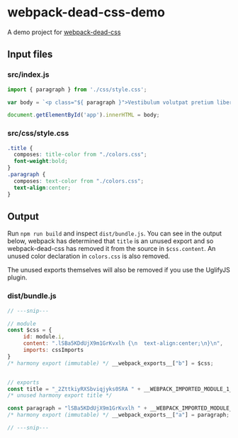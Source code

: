 # webpack-dead-css-demo

A demo project for [webpack-dead-css]

[webpack-dead-css]: https://github.com/simlrh/webpack-dead-css

## Input files

### src/index.js
```js
import { paragraph } from './css/style.css';

var body = `<p class="${ paragraph }">Vestibulum volutpat pretium libero.</p>`;

document.getElementById('app').innerHTML = body;
```

### src/css/style.css
```css
.title {
  composes: title-color from "./colors.css";
  font-weight:bold;
}
.paragraph {
  composes: text-color from "./colors.css";
  text-align:center;
}
```

## Output

Run `npm run build` and inspect `dist/bundle.js`. You can see in the output below, webpack has determined that `title` is an unused export and so webpack-dead-css has removed it from the source in `$css.content`. An unused color declaration in `colors.css` is also removed.

The unused exports themselves will also be removed if you use the UglifyJS plugin.

### dist/bundle.js
```js
// ---snip---

// module
const $css = {
	 id: module.i,
	 content: ".lSBa5KDdUjX9m1GrKvxlh {\n  text-align:center;\n}\n",
	 imports: cssImports
}                                                    
/* harmony export (immutable) */ __webpack_exports__["b"] = $css;


// exports
const title = "_2ZttkiyRXSbviqjyks0SRA " + __WEBPACK_IMPORTED_MODULE_1__home_steve_src_webpack_dead_css_demo_node_modules_css_loader_index_js_modules_true_camelCase_dashes_colors_css__["b" /* titleColor */] + "";
/* unused harmony export title */

const paragraph = "lSBa5KDdUjX9m1GrKvxlh " + __WEBPACK_IMPORTED_MODULE_1__home_steve_src_webpack_dead_css_demo_node_modules_css_loader_index_js_modules_true_camelCase_dashes_colors_css__["c" /* textColor */] + "";
/* harmony export (immutable) */ __webpack_exports__["a"] = paragraph;

// ---snip---
```
